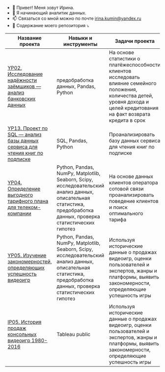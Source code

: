 - 👋 Привет! Меня зовут Ирина.
- 👀 Я начинающий аналитик данных.
- 📫 Связаться со мной можно по почте irina.kumin@yandex.ru
- 📁 Содержание моего репозитория ⤵

| Название проекта | Навыки и инструменты | Задачи проекта |
| --- | --- | --- |
| [YP02. Исследование надёжности заёмщиков — анализ банковских данных](https://github.com/irinakuminova/YP02_Bank_clients) | предобработка данных, Pandas, Python | На основе статистики о платёжеспособности клиентов исследовать влияние семейного положения, количества детей, уровня дохода и целей кредитования на факт возврата кредита в срок |    
| [YP13. Проект по SQL — анализ базы данных сервиса для чтения книг по подписке](https://github.com/irinakuminova/YP13_SQL_project) | SQL, Pandas, Python | Проанализировать базу данных сервиса для чтения книг по подписке |    
| [YP04. Определение выгодного тарифного плана для телеком-компании](https://github.com/irinakuminova/YP04_Telecom_tariffs) | Python, Pandas, NumPy, Matplotlib, Seaborn, Scipy, исследовательский анализ данных, описательная статистика, предобработка данных, проверка статистических гипотез | На основе данных клиентов оператора сотовой связи проанализировать поведение клиентов и поиск оптимального тарифа |    
| [YP05. Изучение закономерностей, определяющих успешность видеоигр](https://github.com/irinakuminova/YP05_Video_games_sales) | Python, Pandas, NumPy, Matplotlib, Seaborn, Scipy, исследовательский анализ данных, описательная статистика, предобработка данных, проверка статистических гипотез | Используя исторические данные о продажах видеоигр, оценки пользователей и экспертов, жанры и платформы, выявить закономерности, определяющие успешность игры | 
| [IP05. История продаж консольных видеоигр 1980-2016](https://public.tableau.com/app/profile/irina1630/viz/01_05_VGames/00vgames_main_page_1#1) | Tableau public | Используя исторические данные о продажах видеоигр, оценки пользователей и экспертов, жанры и платформы, выявить закономерности, определяющие успешность игры |

<!---
irinakuminova/irinakuminova is a ✨ special ✨ repository because its `README.md` (this file) appears on your GitHub profile.
You can click the Preview link to take a look at your changes.
--->
